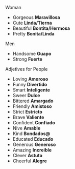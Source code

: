 Woman
- Gorgeous **Maravillosa**
- Cute **Linda/Tierna**
- Beautiful **Bontita/Hermosa**
- Pretty **Bonita/Linda**

Men
- Handsome **Guapo**
- Strong **Fuerte**

Adjetives for People
- Loving **Amoroso**
- Funny **Divertido**
- Smart **Inteligente**
- Sweer **Dulce**
- Bittered **Amargado**
- Friendly **Amistoso**
- Strict **Estricto**
- Brave **Valiente**
- Confident **Confiado**
- Nive **Amable**
- Kind **Bondados@**
- Educated **Educado**
- Generous **Generoso**
- Amazing **Increible**
- Clever **Astuto**
- Cheerful **Alegre**